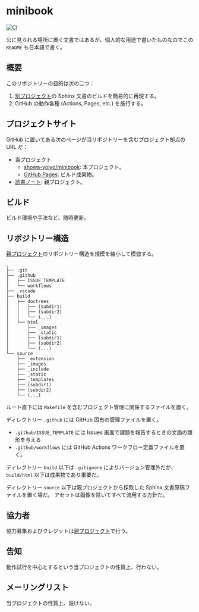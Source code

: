 # minibook

[![CI][badge]](https://github.com/showa-yojyo/minibook/actions/workflows/ci.yml)

公に見られる場所に置く文書ではあるが、個人的な用途で書いたものなのでこの
`README` も日本語で書く。

## 概要

このリポジトリーの目的は次の二つ：

1. [別プロジェクト][note]の Sphinx 文書のビルドを簡易的に再現する。
2. GitHub の動作各種 (Actions, Pages, etc.) を施行する。

## プロジェクトサイト

GitHub に置いてある次のページが当リポジトリーを含むプロジェクト拠点の URL だ：

* 当プロジェクト
  * [showa-yojyo/minibook](https://github.com/showa-yojyo/minibook/): 本プロジェクト。
  * [GitHub Pages](https://showa-yojyo.github.io/minibook/): ビルド成果物。
* [読書ノート][note]: 親プロジェクト。

## ビルド

ビルド環境や手法など、随時更新。

## リポジトリー構造

[親プロジェクト][note]のリポジトリー構造を規模を縮小して模倣する。

```raw
.
├── .git
├── .github
│   ├── ISSUE_TEMPLATE
│   └── workflows
├── .vscode
├── build
│   ├── doctrees
│   │   ├── (subdir1)
│   │   ├── (subdir2)
│   │   └── (...)
│   └── html
│       ├── _images
│       ├── _static
│       ├── (subdir1)
│       ├── (subdir2)
│       └── (...)
└── source
    ├── _extension
    ├── _images
    ├── _include
    ├── _static
    ├── _templates
    ├── (subdir1)
    ├── (subdir2)
    └── (...)
```

ルート直下には `Makefile` を含むプロジェクト管理に関係するファイルを置く。

ディレクトリー `.github` には GitHub 固有の管理ファイルを置く。

* `.github/ISSUE_TEMPLATE` には Issues 画面で課題を報告するときの文面の雛形を与える
* `.github/workflows` には GitHub Actions ワークフロー定義ファイルを置く。

ディレクトリー `build` 以下は `.gitignore` によりバージョン管理外だが、
`build/html` 以下は成果物であり重要だ。

ディレクトリー `source` 以下は親プロジェクトから採取した Sphinx 文書原稿ファイルを置く場だ。
アセットは画像を除いてすべて流用する方針だ。

## 協力者

協力募集およびクレジットは[親プロジェクト][note]で行う。

## 告知

動作試行を中心とするという当プロジェクトの性質上、行わない。

## メーリングリスト

当プロジェクトの性質上、設けない。

[badge]: <https://github.com/showa-yojyo/minibook/actions/workflows/ci.yml/badge.svg>
[MkDocs]: <https://www.mkdocs.org/>
[note]: <https://showa-yojyo.github.io/notebook/>
